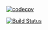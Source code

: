 [![codecov](https://codecov.io/gh/oksana-makarova/cs107test/branch/master/graph/badge.svg?token=N29MJWD6X4)](undefined)

[![Build Status](https://travis-ci.org/oksana-makarova/cs107test.svg?branch=main)](https://travis-ci.org/oksana-makarova/cs107test)
